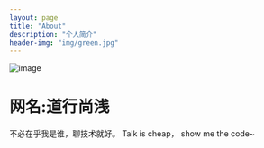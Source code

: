 ```yaml
---
layout: page
title: "About"
description: "个人简介" 
header-img: "img/green.jpg"
---
```



![image](http://wx3.sinaimg.cn/sq612/006Pv9mtgy1fmnk6g1lxxg305k05k74w.gif)

# 网名:道行尚浅

不必在乎我是谁，聊技术就好。
Talk is cheap， show me the code~







